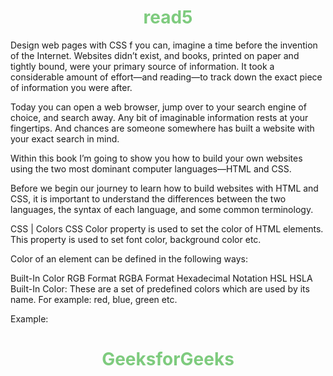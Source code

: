 # read5
 Design web pages with CSS
    f you can, imagine a time before the invention of the Internet. Websites didn’t exist, and books, printed on paper and tightly bound, were your primary source of information. It took a considerable amount of effort—and reading—to track down the exact piece of information you were after.

Today you can open a web browser, jump over to your search engine of choice, and search away. Any bit of imaginable information rests at your fingertips. And chances are someone somewhere has built a website with your exact search in mind.

Within this book I’m going to show you how to build your own websites using the two most dominant computer languages—HTML and CSS.

Before we begin our journey to learn how to build websites with HTML and CSS, it is important to understand the differences between the two languages, the syntax of each language, and some common terminology.

CSS | Colors
CSS Color property is used to set the color of HTML elements. This property is used to set font color, background color etc.

Color of an element can be defined in the following ways:

Built-In Color
RGB Format
RGBA Format
Hexadecimal Notation
HSL
HSLA
Built-In Color: These are a set of predefined colors which are used by its name. For example: red, blue, green etc.



Example:

<html> 
    <head> 
        <title>CSS RGBA color property</title> 
        <style> 
            h1 { 
                color:rgba(0, 153, 0, 0.5); 
                text-align:center; 
            } 
        </style> 
    </head> 
    <body> 
        <h1> 
            GeeksforGeeks 
        </h1> 
    </body> 
</html>    
